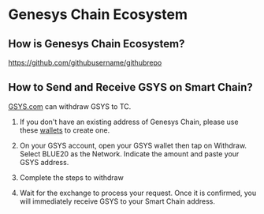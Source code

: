 # Genesys Chain Ecosystem

## How is Genesys Chain Ecosystem?

<https://github.com/githubusername/githubrepo>

## How to Send and Receive GSYS on Smart Chain?

[GSYS.com](https:/www.genesys.network) can withdraw GSYS to TC.

1. If you don't have an existing address of Genesys Chain, please use these [wallets](../../smart-chain/wallet.md) to create one.

2. On your GSYS account, open your GSYS wallet then tap on Withdraw. Select BLUE20 as the Network. Indicate the amount and paste your GSYS address.

3. Complete the steps to withdraw

4. Wait for the exchange to process your request. Once it is confirmed, you will immediately receive GSYS to your Smart Chain address.



